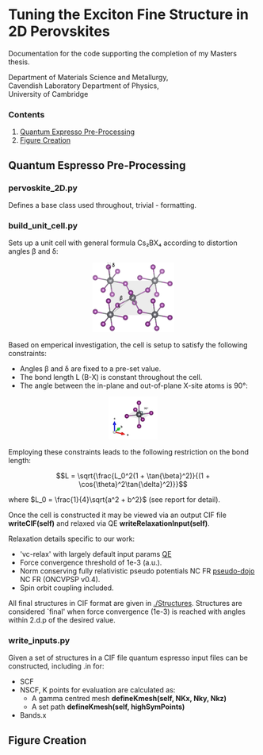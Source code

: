
# Tuning the Exciton Fine Structure in 2D Perovskites

Documentation for the code supporting the completion of my Masters thesis.  

Department of Materials Science and Metallurgy,  
Cavendish Laboratory Department of Physics,  
University of Cambridge

### Contents

1. [Quantum Expresso Pre-Processing](#quantum-espresso-pre-processing)
2. [Figure Creation](#figure-creation)

## Quantum Espresso Pre-Processing

### pervoskite_2D.py

Defines a base class used throughout, trivial - formatting.

### build_unit_cell.py

Sets up a unit cell with general formula Cs₂BX₄ according to distortion angles β and δ:

<div align="center">
  <img src="https://github.com/williamdavie/Exciton-fine-structure-in-perovskites/blob/main/figures/cell_marked_angles.png" width="33%">
</div>

Based on emperical investigation, the cell is setup to satisfy the following constraints:

- Angles β and δ are fixed to a pre-set value.
- The bond length L (B-X) is constant throughout the cell.
- The angle between the in-plane and out-of-plane X-site atoms is 90°:
<div align="center">
  <img src="https://github.com/williamdavie/Exciton-fine-structure-in-perovskites/blob/main/figures/90degree_marked.png" width="20%">
</div>

Employing these constraints leads to the following restriction on the bond length:

$$L = \sqrt{\frac{L_0^2(1 + \tan{\beta}^2)}{(1 + \cos{\theta}^2\tan{\delta}^2)}}$$

where $L_0 = \frac{1}{4}\sqrt{a^2 + b^2}$ (see report for detail).

Once the cell is constructed it may be viewed via an output CIF file **writeCIF(self)** and relaxed via QE **writeRelaxationInput(self)**.

Relaxation details specific to our work:

- 'vc-relax' with largely default input params [QE](https://www.quantum-espresso.org/Doc/INPUT_PW.html)
- Force convergence threshold of 1e-3 (a.u.).
- Norm conserving fully relativistic pseudo potentials NC FR [pseudo-dojo](https://www.pseudo-dojo.org/) NC FR (ONCVPSP v0.4).
- Spin orbit coupling included.

All final structures in CIF format are given in [./Structures](https://github.com/williamdavie/Exciton-fine-structure-in-perovskites/tree/main/structures).
Structures are considered `final' when force convergence (1e-3) is reached with angles within 2.d.p of the desired value. 

### write_inputs.py

Given a set of structures in a CIF file quantum espresso input files can be constructed, including .in for:

- SCF
- NSCF, K points for evaluation are calculated as:
    - A gamma centred mesh **defineKmesh(self, NKx, Nky, Nkz)**
    - A set path **defineKmesh(self, highSymPoints)**
- Bands.x

## Figure Creation


